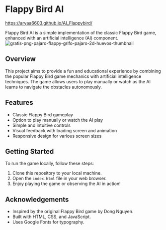 # Flappy Bird AI

https://aryaa6603.github.io/AI_Flappybird/

Flappy Bird AI is a simple implementation of the classic Flappy Bird game, enhanced with an artificial intelligence (AI) component.
![gratis-png-pajaro-flappy-grifo-pajaro-2d-huevos-thumbnail](https://github.com/projectAIML675/Flappy_Bird_AI/assets/101319476/0c63f412-6186-46f3-9050-17f3aba62aff)

## Overview

This project aims to provide a fun and educational experience by combining the popular Flappy Bird game mechanics with artificial intelligence techniques. The game allows users to play manually or watch as the AI learns to navigate the obstacles autonomously.

## Features

- Classic Flappy Bird gameplay
- Option to play manually or watch the AI play
- Simple and intuitive controls
- Visual feedback with loading screen and animation
- Responsive design for various screen sizes

## Getting Started

To run the game locally, follow these steps:

1. Clone this repository to your local machine.
2. Open the `index.html` file in your web browser.
3. Enjoy playing the game or observing the AI in action!


## Acknowledgements

- Inspired by the original Flappy Bird game by Dong Nguyen.
- Built with HTML, CSS, and JavaScript.
- Uses Google Fonts for typography.
